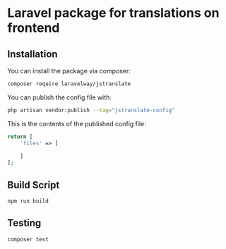 # Laravel package for translations on frontend

## Installation

You can install the package via composer:

```bash
composer require laravelway/jstranslate
```

You can publish the config file with:

```bash
php artisan vendor:publish --tag="jstranslate-config"
```

This is the contents of the published config file:

```php
return [
    'files' => [
    
    ]
];
```

## Build Script

```bash
npm run build
```

## Testing

```bash
composer test
```

